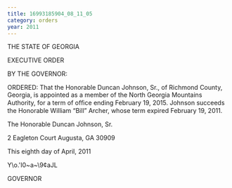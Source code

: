 ```yaml
---
title: 16993185904_08_11_05
category: orders
year: 2011
---
```

 

THE STATE OF GEORGIA

EXECUTIVE ORDER

BY THE GOVERNOR:

ORDERED: That the Honorable Duncan Johnson, Sr., of Richmond County,
Georgia, is appointed as a member of the North Georgia Mountains
Authority, for a term of ofﬁce ending February 19, 2015. Johnson
succeeds the Honorable William “Bill” Archer, whose term expired
February 19, 2011.

The Honorable Duncan Johnson, Sr.

2 Eagleton Court
Augusta, GA 30909

This eighth day of April, 2011

Y\o.'I0~a~\9¢aJL

GOVERNOR

